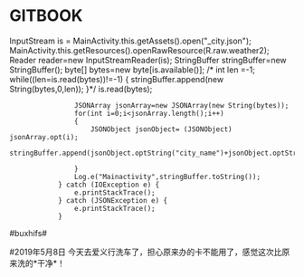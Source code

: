# GITBOOK
  InputStream is = MainActivity.this.getAssets().open("_city.json");
                    MainActivity.this.getResources().openRawResource(R.raw.weather2);
                    Reader reader=new InputStreamReader(is);
                    StringBuffer stringBuffer=new StringBuffer();
                    byte[]  bytes=new byte[is.available()];
                /*    int len =-1;
                    while((len=is.read(bytes))!=-1)
                    {
                        stringBuffer.append(new String(bytes,0,len));
                    }*/
                    is.read(bytes);

                    JSONArray jsonArray=new JSONArray(new String(bytes));
                    for(int i=0;i<jsonArray.length();i++)
                    {
                        JSONObject jsonObject= (JSONObject) jsonArray.opt(i);
                        stringBuffer.append(jsonObject.optString("city_name")+jsonObject.optString("city_code")+jsonObject.optString("id")+"\n");

                    }
                    Log.e("Mainactivity",stringBuffer.toString());
                } catch (IOException e) {
                    e.printStackTrace();
                } catch (JSONException e) {
                    e.printStackTrace();
                }
#buxhifs#
<p>#2019年5月8日  今天去爱义行洗车了，担心原来办的卡不能用了，感觉这次比原来洗的*干净*！
